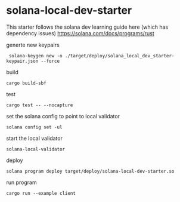 # solana-local-dev-starter


This starter follows the solana dev learning guide here (which has dependency issues)
https://solana.com/docs/programs/rust

generte new keypairs
```aiignore
 solana-keygen new -o ./target/deploy/solana_local_dev_starter-keypair.json --force
```

build
```aiignore
cargo build-sbf
```

test
```aiignore
cargo test -- --nocapture
```

set the solana config to point to local validator
```aiignore
solana config set -ul
```


start the local validator
```aiignore
solana-local-validator
```


deploy
```aiignore
solana program deploy target/deploy/solana-local-dev-starter.so
```

run program
```aiignore
cargo run --example client
```